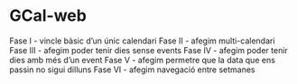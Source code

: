 # GCal-web
Fase I - vincle bàsic d’un únic calendari 
Fase II - afegim multi-calendari
Fase III - afegim poder tenir dies sense events
Fase IV - afegim poder tenir dies amb més d’un event
Fase V - afegim permetre que la data que ens passin no sigui dilluns
Fase VI - afegim navegació entre setmanes
